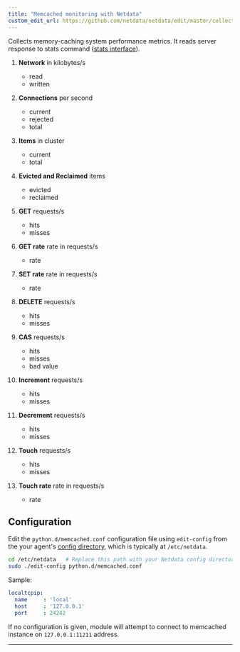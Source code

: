 ```yaml
---
title: "Memcached monitoring with Netdata"
custom_edit_url: https://github.com/netdata/netdata/edit/master/collectors/python.d.plugin/memcached/README.md
---
```




Collects memory-caching system performance metrics. It reads server response to stats command ([stats interface](https://github.com/memcached/memcached/wiki/Commands#stats)).


1.  **Network** in kilobytes/s

    -   read
    -   written

2.  **Connections** per second

    -   current
    -   rejected
    -   total

3.  **Items** in cluster

    -   current
    -   total

4.  **Evicted and Reclaimed** items

    -   evicted
    -   reclaimed

5.  **GET** requests/s

    -   hits
    -   misses

6.  **GET rate** rate in requests/s

    -   rate

7.  **SET rate** rate in requests/s

    -   rate

8.  **DELETE** requests/s

    -   hits
    -   misses

9.  **CAS** requests/s

    -   hits
    -   misses
    -   bad value

10. **Increment** requests/s

    -   hits
    -   misses

11. **Decrement** requests/s

    -   hits
    -   misses

12. **Touch** requests/s

    -   hits
    -   misses

13. **Touch rate** rate in requests/s

    -   rate

## Configuration

Edit the `python.d/memcached.conf` configuration file using `edit-config` from the your agent's [config
directory](/docs/agent/step-by-step/step-04#find-your-netdataconf-file), which is typically at `/etc/netdata`.

```bash
cd /etc/netdata   # Replace this path with your Netdata config directory, if different
sudo ./edit-config python.d/memcached.conf
```

Sample:

```yaml
localtcpip:
  name     : 'local'
  host     : '127.0.0.1'
  port     : 24242
```

If no configuration is given, module will attempt to connect to memcached instance on `127.0.0.1:11211` address.

---


